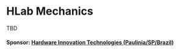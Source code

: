 
# HLab Mechanics

TBD

#### Sponsor: [Hardware Innovation Technologies (Paulinia/SP/Brazil)](http://www.hwit.com.br/)
